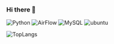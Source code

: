 ### Hi there 👋

![Python](https://img.shields.io/badge/Python-3776AB?style=for-the-badge&logo=python&logoColor=white)
![AirFlow](https://img.shields.io/badge/Airflow-017CEE?style=for-the-badge&logo=Apache%20Airflow&logoColor=white)
![MySQL](https://img.shields.io/badge/MySQL-00000F?style=for-the-badge&logo=mysql&logoColor=white)
![ubuntu](https://img.shields.io/badge/Ubuntu-E95420?style=for-the-badge&logo=ubuntu&logoColor=white)

![TopLangs](https://github-readme-stats.vercel.app/api?username=databuhm&show_icons=true&theme=blue-green)

<!--
**databuhm/databuhm** is a ✨ _special_ ✨ repository because its `README.md` (this file) appears on your GitHub profile.

Here are some ideas to get you started:

- 🔭 I’m currently working on ...
- 🌱 I’m currently learning ...
- 👯 I’m looking to collaborate on ...
- 🤔 I’m looking for help with ...
- 💬 Ask me about ...
- 📫 How to reach me: ...
- 😄 Pronouns: ...
- ⚡ Fun fact: ...
-->
